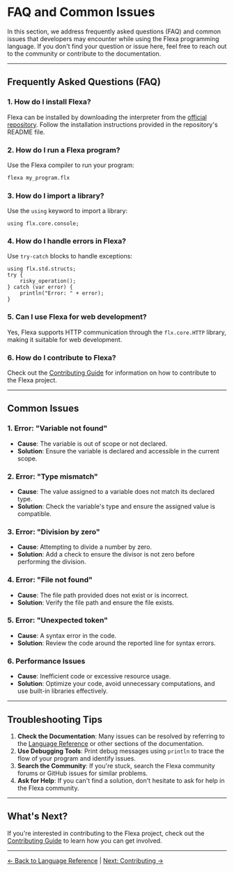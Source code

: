 # FAQ and Common Issues

In this section, we address frequently asked questions (FAQ) and common issues that developers may encounter while using the Flexa programming language. If you don't find your question or issue here, feel free to reach out to the community or contribute to the documentation.

---

## Frequently Asked Questions (FAQ)

### 1. **How do I install Flexa?**
   Flexa can be installed by downloading the interpreter from the [official repository](https://github.com/flexa-script/interpreter). Follow the installation instructions provided in the repository's README file.

### 2. **How do I run a Flexa program?**
   Use the Flexa compiler to run your program:
   ```bash
   flexa my_program.flx
   ```

### 3. **How do I import a library?**
   Use the `using` keyword to import a library:
   ```flexa
   using flx.core.console;
   ```

### 4. **How do I handle errors in Flexa?**
   Use `try-catch` blocks to handle exceptions:
   ```flexa
   using flx.std.structs;
   try {
       risky_operation();
   } catch (var error) {
       println("Error: " + error);
   }
   ```

### 5. **Can I use Flexa for web development?**
   Yes, Flexa supports HTTP communication through the `flx.core.HTTP` library, making it suitable for web development.

### 6. **How do I contribute to Flexa?**
   Check out the [Contributing Guide](contributing) for information on how to contribute to the Flexa project.

---

## Common Issues

### 1. **Error: "Variable not found"**
   - **Cause**: The variable is out of scope or not declared.
   - **Solution**: Ensure the variable is declared and accessible in the current scope.

### 2. **Error: "Type mismatch"**
   - **Cause**: The value assigned to a variable does not match its declared type.
   - **Solution**: Check the variable's type and ensure the assigned value is compatible.

### 3. **Error: "Division by zero"**
   - **Cause**: Attempting to divide a number by zero.
   - **Solution**: Add a check to ensure the divisor is not zero before performing the division.

### 4. **Error: "File not found"**
   - **Cause**: The file path provided does not exist or is incorrect.
   - **Solution**: Verify the file path and ensure the file exists.

### 5. **Error: "Unexpected token"**
   - **Cause**: A syntax error in the code.
   - **Solution**: Review the code around the reported line for syntax errors.

### 6. **Performance Issues**
   - **Cause**: Inefficient code or excessive resource usage.
   - **Solution**: Optimize your code, avoid unnecessary computations, and use built-in libraries effectively.

---

## Troubleshooting Tips

1. **Check the Documentation**: Many issues can be resolved by referring to the [Language Reference](language-reference) or other sections of the documentation.
2. **Use Debugging Tools**: Print debug messages using `println` to trace the flow of your program and identify issues.
3. **Search the Community**: If you're stuck, search the Flexa community forums or GitHub issues for similar problems.
4. **Ask for Help**: If you can't find a solution, don't hesitate to ask for help in the Flexa community.

---

## What's Next?

If you're interested in contributing to the Flexa project, check out the [Contributing Guide](contributing) to learn how you can get involved.

---

[← Back to Language Reference](language-reference) | [Next: Contributing →](contributing)
